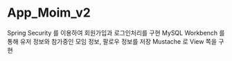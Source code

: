 # App_Moim_v2

Spring Security 를 이용하여 회원가입과 로그인처리를 구현 
MySQL Workbench 를 통해 유저 정보와 참가중인 모임 정보, 팔로우 정보를 저장
Mustache 로 View 쪽을 구현
